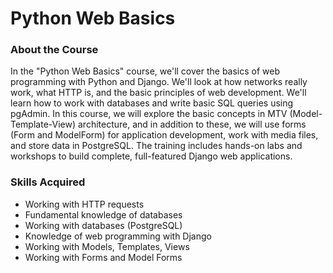 # Python Web Basics

### About the Course

In the "Python Web Basics" course, we'll cover the basics of web programming with Python and Django. We'll look at how networks really work, what HTTP is, and the basic principles of web development. We'll learn how to work with databases and write basic SQL queries using pgAdmin. In this course, we will explore the basic concepts in MTV (Model-Template-View) architecture, and in addition to these, we will use forms (Form and ModelForm) for application development, work with media files, and store data in PostgreSQL. The training includes hands-on labs and workshops to build complete, full-featured Django web applications.

### Skills Acquired

- Working with HTTP requests
- Fundamental knowledge of databases
- Working with databases (PostgreSQL)
- Knowledge of web programming with Django
- Working with Models, Templates, Views
- Working with Forms and Model Forms
